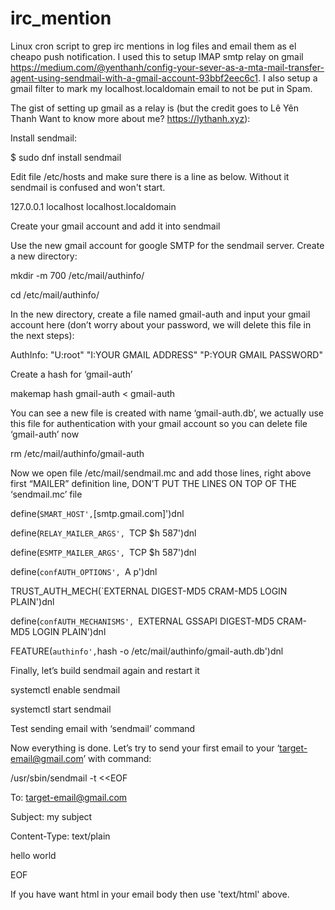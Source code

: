 # irc_mention
Linux cron script to grep irc mentions in log files and email them as el cheapo push notification.
I used this to setup IMAP smtp relay on gmail https://medium.com/@yenthanh/config-your-sever-as-a-mta-mail-transfer-agent-using-sendmail-with-a-gmail-account-93bbf2eec6c1.
I also setup a gmail filter to mark my localhost.localdomain email to not be put in Spam.

The gist of setting up gmail as a relay is (but the credit goes to Lê Yên Thanh
Want to know more about me? https://lythanh.xyz):

Install sendmail:

$ sudo dnf install sendmail

Edit file /etc/hosts and make sure there is a line as below. Without it sendmail is confused and won't start.

127.0.0.1       localhost localhost.localdomain <your hostname>

Create your gmail account and add it into sendmail

Use the new gmail account for google SMTP for the sendmail server. Create a new directory:

mkdir -m 700 /etc/mail/authinfo/

cd /etc/mail/authinfo/

In the new directory, create a file named gmail-auth and input your gmail account here (don’t worry about your password, we will delete this file in the next steps):

AuthInfo: "U:root" "I:YOUR GMAIL ADDRESS" "P:YOUR GMAIL PASSWORD"

Create a hash for ‘gmail-auth’

makemap hash gmail-auth < gmail-auth

You can see a new file is created with name ‘gmail-auth.db’, we actually use this file for authentication with your gmail account so you can delete file ‘gmail-auth’ now

rm /etc/mail/authinfo/gmail-auth

Now we open file /etc/mail/sendmail.mc and add those lines, right above first “MAILER” definition line, DON’T PUT THE LINES 
ON TOP OF THE ‘sendmail.mc’ file


define(`SMART_HOST',`[smtp.gmail.com]')dnl

define(`RELAY_MAILER_ARGS', `TCP $h 587')dnl

define(`ESMTP_MAILER_ARGS', `TCP $h 587')dnl

define(`confAUTH_OPTIONS', `A p')dnl

TRUST_AUTH_MECH(`EXTERNAL DIGEST-MD5 CRAM-MD5 LOGIN PLAIN')dnl

define(`confAUTH_MECHANISMS', `EXTERNAL GSSAPI DIGEST-MD5 CRAM-MD5 LOGIN PLAIN')dnl

FEATURE(`authinfo',`hash -o /etc/mail/authinfo/gmail-auth.db')dnl

Finally, let’s build sendmail again and restart it

systemctl enable sendmail

systemctl start sendmail

Test sending email with ‘sendmail’ command

Now everything is done. Let’s try to send your first email to your ‘target-email@gmail.com’ with command:

/usr/sbin/sendmail -t <<EOF

To: target-email@gmail.com

Subject: my subject

Content-Type: text/plain

hello world

EOF

If you have want html in your email body then use 'text/html' above.
